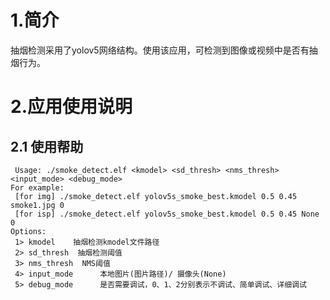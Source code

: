 # 1.简介

抽烟检测采用了yolov5网络结构。使用该应用，可检测到图像或视频中是否有抽烟行为。

# 2.应用使用说明

## 2.1 使用帮助

```
 Usage: ./smoke_detect.elf <kmodel> <sd_thresh> <nms_thresh> <input_mode> <debug_mode>
For example:
 [for img] ./smoke_detect.elf yolov5s_smoke_best.kmodel 0.5 0.45 smoke1.jpg 0
 [for isp] ./smoke_detect.elf yolov5s_smoke_best.kmodel 0.5 0.45 None 0
Options:
 1> kmodel    抽烟检测kmodel文件路径
 2> sd_thresh  抽烟检测阈值
 3> nms_thresh  NMS阈值
 4> input_mode      本地图片(图片路径)/ 摄像头(None)
 5> debug_mode      是否需要调试，0、1、2分别表示不调试、简单调试、详细调试
```
